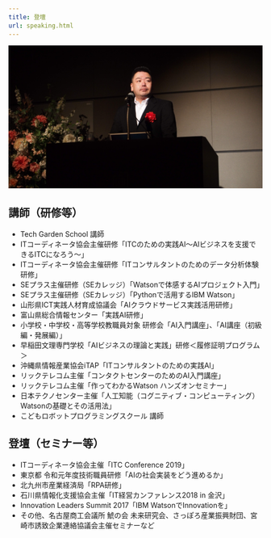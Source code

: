 ```yaml
---
title: 登壇
url: speaking.html
---
```


![ITC Conference 2019にて](assets/IMG_0089.jpg)

## 講師（研修等）

- Tech Garden School 講師
- ITコーディネータ協会主催研修「ITCのための実践AI〜AIビジネスを支援できるITCになろう〜」
- ITコーディネータ協会主催研修「ITコンサルタントのためのデータ分析体験研修」
- SEプラス主催研修（SEカレッジ）「Watsonで体感するAIプロジェクト入門」
- SEプラス主催研修（SEカレッジ）「Pythonで活用するIBM Watson」
- 山形県ICT実践人材育成協議会「AIクラウドサービス実践活用研修」
- 富山県総合情報センター「実践AI研修」
- 小学校・中学校・高等学校教職員対象 研修会「AI入門講座」、「AI講座（初級編・発展編）」
- 早稲田文理専門学校「AIビジネスの理論と実践」研修＜履修証明プログラム＞
- 沖縄県情報産業協会iTAP「ITコンサルタントのための実践AI」
- リックテレコム主催「コンタクトセンターのためのAI入門講座」
- リックテレコム主催「作ってわかるWatson ハンズオンセミナー」
- 日本テクノセンター主催「人工知能（コグニティブ・コンピューティング）Watsonの基礎とその活用法」
- こどもロボットプログラミングスクール 講師

## 登壇（セミナー等）

- ITコーディネータ協会主催「ITC Conference 2019」
- 東京都 令和元年度技術職員研修「AIの社会実装をどう進めるか」
- 北九州市産業経済局「RPA研修」
- 石川県情報化支援協会主催「IT経営カンファレンス2018 in 金沢」
- Innovation Leaders Summit 2017「IBM WatsonでInnovationを」
- その他、名古屋商工会議所 鯱の会 未来研究会、さっぽろ産業振興財団、宮崎市誘致企業連絡協議会主催セミナーなど